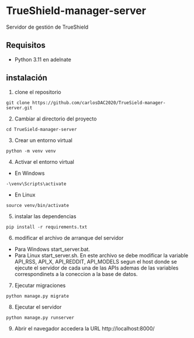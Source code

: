 # TrueShield-manager-server
Servidor de gestión de TrueShield

## Requisitos
- Python 3.11 en adelnate
## instalación

1. clone el repositorio
```
git clone https://github.com/carlosDAC2020/TrueSield-manager-server.git
```
2. Cambiar al directorio del proyecto
```
cd TrueSield-manager-server
```
3. Crear un entorno virtual 
```
python -m venv venv
```
4. Activar el entorno virtual
- En Windows
```
-\venv\Scripts\activate
```
- En Linux
```
source venv/bin/activate
```
5. instalar las dependencias
```
pip install -r requirements.txt
```
6. modificar el archivo de arranque del servidor
- Para Windows start_server.bat.
- Para Linux start_server.sh.
En este archivo se debe modificar la variable API_RSS, API_X, API_REDDIT, API_MODELS segun el host donde se ejecute el servidor de cada una de las APIs ademas de las variables correspondinets a la coneccion a la base de datos.

7. Ejecutar migraciones
```
python manage.py migrate
```
8. Ejecutar el servidor
```
python manage.py runserver
```
9. Abrir el navegador 
accedera la URL http://localhost:8000/